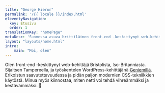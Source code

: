 ```yaml
---
title: "George Hieron"
permalink: '/{{ locale }}/index.html'
eleventyNavigation:
  key: Etusivu
  order: 1
translationKey: "homePage"
metaDesc: 'Suomessa asuva brittiläinen front-end -keskittynyt web-kehittäjä'
layout: "layouts/home.html"
intro:
    main: "Moi, olen"
---
```


Olen front-end -keskittynyt web-kehittäjä Bristolista, Iso-Britanniasta. Sijaitsen Tampereella, ja työskentelen WordPress-kehittäjänä <a href="https://www.geniem.fi/" data-hover-img="/images/geniem-genie.webp">Geniemillä</a>. Erikoistun saavutettavuudessa ja pidän paljon modernien CSS-tekniikkien käytöstä. Minua myös kiinnostaa, miten netti voi tehdä vihreämmäksi ja kestävämmäksi. 🌲
